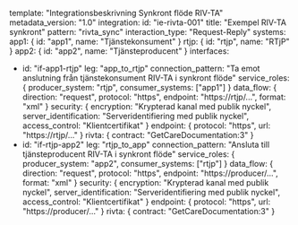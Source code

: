 template: "Integrationsbeskrivning Synkront flöde RIV-TA"
metadata_version: "1.0"
integration:
  id: "ie-rivta-001"
  title: "Exempel RIV-TA synkront"
  pattern: "rivta_sync"
  interaction_type: "Request-Reply"
systems:
  app1: { id: "app1", name: "Tjänstekonsument" }
  rtjp: { id: "rtjp", name: "RTjP" }
  app2: { id: "app2", name: "Tjänsteproducent" }
interfaces:
  - id: "if-app1-rtjp"
    leg: "app_to_rtjp"
    connection_pattern: "Ta emot anslutning från tjänstekonsument RIV-TA i synkront flöde"
    service_roles: { producer_system: "rtjp", consumer_systems: ["app1"] }
    data_flow: { direction: "request", protocol: "https", endpoint: "https://rtjp/...", format: "xml" }
    security: { encryption: "Krypterad kanal med publik nyckel", server_identification: "Serveridentifiering med publik nyckel", access_control: "Klientcertifikat" }
    endpoint: { protocol: "https", url: "https://rtjp/..." }
    rivta: { contract: "GetCareDocumentation:3" }
  - id: "if-rtjp-app2"
    leg: "rtjp_to_app"
    connection_pattern: "Ansluta till tjänsteproducent RIV-TA i synkront flöde"
    service_roles: { producer_system: "app2", consumer_systems: ["rtjp"] }
    data_flow: { direction: "request", protocol: "https", endpoint: "https://producer/...", format: "xml" }
    security: { encryption: "Krypterad kanal med publik nyckel", server_identification: "Serveridentifiering med publik nyckel", access_control: "Klientcertifikat" }
    endpoint: { protocol: "https", url: "https://producer/..." }
    rivta: { contract: "GetCareDocumentation:3" }